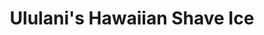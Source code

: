 ---
title: "Ululani's Hawaiian Shave Ice"
url: /lahaina/ululanis-hawaiian-shave-ice/
shop: ice cream
---